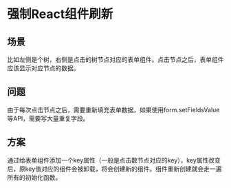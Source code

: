 # 强制React组件刷新

## 场景
比如左侧是个树，右侧是点击的树节点对应的表单组件。点击节点之后，表单组件应该显示对应节点的数据。

## 问题
由于每次点击节点之后，需要重新填充表单数据，如果使用form.setFieldsValue等API，需要写大量重复字段。

## 方案
通过给表单组件添加一个key属性（一般是点击数节点对应的key），key属性改变后，原key值对应的组件会被卸载，将会创建新的组件。组件重新创建就会走一遍所有的初始化函数。